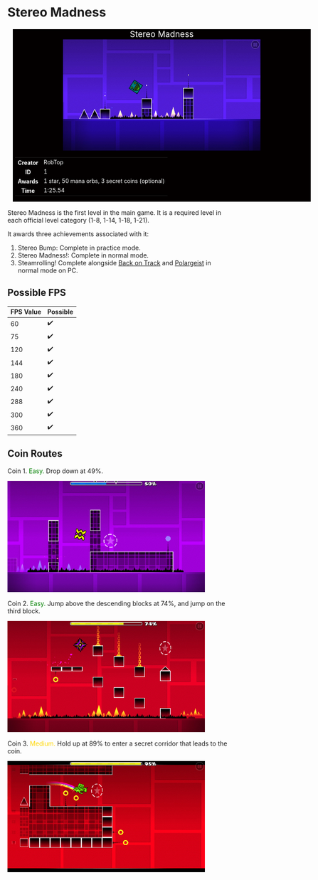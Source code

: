 # Stereo Madness

<div style="width:660px;margin:10px 0 10px 10px;padding:0 5px;border:2px solid #FFF;font-size:89%;color:#FFF;background-color:rgba(3,0,0,2.8);background:linear-gradient(to bottom,rgba(3,0,0,3),rgba(3,0,0,3));box-shadow:0 0 10px #FFF; float: center;">
<div style="font-size: 1.5em; text-align: center;">Stereo Madness</div>
<div style="text-align: center;"><img src="images/sm-0.png" /></div>
<table><tr>
<th style="border: none;">Creator</th>
<td style="border: none;">RobTop</td>
</tr><tr>
<th style="border: none;">ID</th>
<td style="border: none;">1</td>
</tr><tr>
<th style="border: none;">Awards</th>
<td style="border: none;">1 star, 50 mana orbs, 3 secret coins (optional)</td>
</tr><tr>
<th style="border: none;">Time</th>
<td style="border: none;">1:25.54</td>
</tr>
</table>
</div>

Stereo Madness is the first level in the main game. It is a required level in each official level category (1-8, 1-14, 1-18, 1-21).

It awards three achievements associated with it:
1. Stereo Bump: Complete in practice mode.
2. Stereo Madness!: Complete in normal mode.
3. Steamrolling! Complete alongside [Back on Track](backontrack.md) and [Polargeist](polargeist.md) in normal mode on PC.

## Possible FPS

| FPS Value  | Possible  |
|------------|-----------|
| 60         | ✔️       |
| 75         | ✔️       |
| 120         | ✔️       |
| 144         | ✔️       |
| 180         | ✔️       |
| 240         | ✔️       |
| 288         | ✔️       |
| 300         | ✔️       |
| 360         | ✔️       |

## Coin Routes
Coin 1. <span style="color:green">Easy.</span> Drop down at 49%.

![First Coin](images/sm-1.png)

Coin 2. <span style="color:green">Easy.</span> Jump above the descending blocks at 74%, and jump on the third block.

![Second Coin](images/sm-2.png)

Coin 3. <span style="color:gold">Medium.</span> Hold up at 89% to enter a secret corridor that leads to the coin.

![Third Coin](images/sm-3.png)
